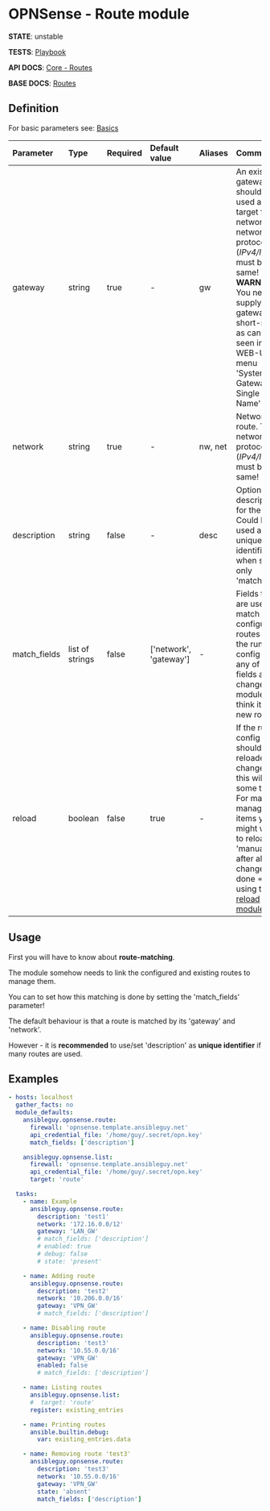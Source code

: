 # OPNSense - Route module

**STATE**: unstable

**TESTS**: [Playbook](https://github.com/ansibleguy/collection_opnsense/blob/stable/tests/route.yml)

**API DOCS**: [Core - Routes](https://docs.opnsense.org/development/api/core/routes.html)

**BASE DOCS**: [Routes](https://docs.opnsense.org/manual/routes.html)

## Definition

For basic parameters see: [Basics](https://github.com/ansibleguy/collection_opnsense/blob/stable/docs/use_basic.md#definition)

| Parameter    | Type            | Required | Default value         | Aliases | Comment                                                                                                                                                                                                                                                  |
|:-------------|:----------------|:---------|:----------------------|:--------|:---------------------------------------------------------------------------------------------------------------------------------------------------------------------------------------------------------------------------------------------------------|
| gateway      | string          | true     | -                     | gw      | An existing gateway that should be used as target for the network. The network ip protocol (_IPv4/IPv6_) must be the same! **WARNING**: You need to supply the gateways short-name as can be seen in the WEB-UI menu 'System - Gateways - Single - Name' |
| network      | string          | true     | -                     | nw, net | Network to route. The network ip protocol (_IPv4/IPv6_) must be the same!                                                                                                                                                                                |
| description  | string          | false    | -                     | desc    | Optional description for the route. Could be used as unique-identifier when set as only 'match_field'. |                                                                                                                                                  |
| match_fields | list of strings | false    | ['network', 'gateway'] | -       | Fields that are used to match configured routes with the running config - if any of those fields are changed, the module will think it's a new route |
| reload       | boolean | false    | true                 | -       | If the running config should be reloaded on change - this will take some time. For mass-managing items you might want to reload it 'manually' after all changes are done => using the [reload module](https://github.com/ansibleguy/collection_opnsense/blob/stable/docs/use_reload.md). |

## Usage

First you will have to know about **route-matching**.

The module somehow needs to link the configured and existing routes to manage them.

You can to set how this matching is done by setting the 'match_fields' parameter!

The default behaviour is that a route is matched by its 'gateway' and 'network'.

However - it is **recommended** to use/set 'description' as **unique identifier** if many routes are used.


## Examples

```yaml
- hosts: localhost
  gather_facts: no
  module_defaults:
    ansibleguy.opnsense.route:
      firewall: 'opnsense.template.ansibleguy.net'
      api_credential_file: '/home/guy/.secret/opn.key'
      match_fields: ['description']

    ansibleguy.opnsense.list:
      firewall: 'opnsense.template.ansibleguy.net'
      api_credential_file: '/home/guy/.secret/opn.key'
      target: 'route'

  tasks:
    - name: Example
      ansibleguy.opnsense.route:
        description: 'test1'
        network: '172.16.0.0/12'
        gateway: 'LAN_GW'
        # match_fields: ['description']
        # enabled: true
        # debug: false
        # state: 'present'

    - name: Adding route
      ansibleguy.opnsense.route:
        description: 'test2'
        network: '10.206.0.0/16'
        gateway: 'VPN_GW'
        # match_fields: ['description']

    - name: Disabling route
      ansibleguy.opnsense.route:
        description: 'test3'
        network: '10.55.0.0/16'
        gateway: 'VPN_GW'
        enabled: false
        # match_fields: ['description']

    - name: Listing routes
      ansibleguy.opnsense.list:
      #  target: 'route'
      register: existing_entries

    - name: Printing routes
      ansible.builtin.debug:
        var: existing_entries.data

    - name: Removing route 'test3'
      ansibleguy.opnsense.route:
        description: 'test3'
        network: '10.55.0.0/16'
        gateway: 'VPN_GW'
        state: 'absent'
        match_fields: ['description']
```
